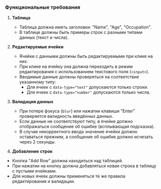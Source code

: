 ### Функциональные требования

1.  **Таблица**

    - Таблица должна иметь заголовки: "Name", "Age", "Occupation".
    - В таблице должны быть примеры строк с разными типами данных (текст и числа).

2.  **Редактируемые ячейки**

    - Ячейки с данными должны быть редактируемыми при клике на них.
    - При клике на ячейку она должна переходить в режим редактирования с использованием текстового поля (`<input>`).
    - Вводимые данные должны проверяться на соответствие указанному типу:
      - Для ячеек с `data-type="text"` допускаются только строки.
      - Для ячеек с `data-type="number"` допускаются только числа.

3.  **Валидация данных**

    - При потере фокуса (`blur`) или нажатии клавиши "Enter" проверяется валидность введённых данных.
    - Если данные не соответствуют типу, в ячейке должно отображаться сообщение об ошибке (всплывающая подсказка).
    - В случае некорректного ввода значение ячейки должно оставаться прежним, а сообщение об ошибке должно исчезать через 2 секунды.

4.  **Добавление строк**

- Кнопка "Add Row" должна находиться над таблицей.
- При нажатии на кнопку должна добавляться новая строка в таблицу с пустыми ячейками.
- Для новых ячеек должны применяться те же правила редактирования и валидации.

